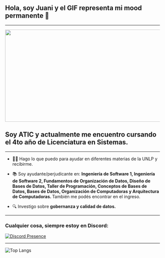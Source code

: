 ## Hola, soy Juani y el GIF representa mi mood permanente 👋

---

<div align="center">
  <img src="https://i.giphy.com/media/v1.Y2lkPTc5MGI3NjExc3lqdm82bnJhZ3hsOHM2bmJ2YmlvZ2V1aG05amowa2J6M3kyNjN4cyZlcD12MV9pbnRlcm5hbF9naWZfYnlfaWQmY3Q9Zw/YqE3jbSQQR6x9g19Kj/giphy.gif" width="600" height="300"/>
</div>

## Soy ATIC y actualmente me encuentro cursando el 4to año de Licenciatura en Sistemas.  

---

- :man_teacher: Hago lo que puedo para ayudar en diferentes materias de la UNLP y recibirme.
  
- :books: Soy ayudante/perjudicante en: <b>Ingeniería de Software 1, Ingeniería de Software 2, Fundamentos de Organización de Datos, Diseño de Bases de Datos, Taller de Programación, Conceptos de Bases de Datos, Bases de Datos, Organización de Computadoras y Arquitectura de Computadoras. </b> También me podés encontrar en el ingreso.
  
- :mag: Investigo sobre <b>gobernanza y calidad de datos.</b>

---


<h3>Cualquier cosa, siempre estoy en Discord:</h3>

[![Discord Presence](https://lanyard.cnrad.dev/api/355550595794337793)](https://discord.com/users/355550595794337793)


--- 
 ![Top Langs](https://github-readme-stats.vercel.app/api/top-langs/?username=notjuanitorres&hide=css,scss,html&theme=tokyonight)

